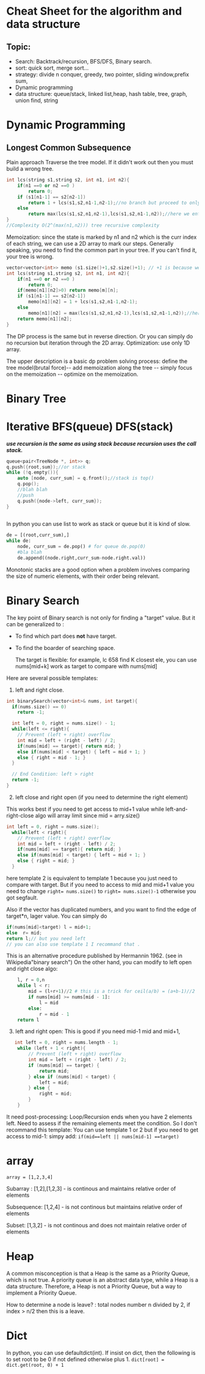 # Cheat Sheet for the algorithm and data structure
## Topic:
- Search: Backtrack/recursion, BFS/DFS, Binary search.
- sort: quick sort, merge sort...
- strategy: divide n conquer, greedy, two pointer, sliding window,prefix sum,
- Dynamic programming
- data structure: queue/stack, linked list,heap, hash table, tree, graph, union find, string


# Dynamic Programming

## Longest Common Subsequence

Plain approach
Traverse the tree model. If it didn't work out then you must build a wrong tree.
```cpp
int lcs(string s1,string s2, int n1, int n2){
    if(n1 ==0 or n2 ==0 )
        return 0;    
    if (s1[n1-1] == s2[n2-1])
        return 1 + lcs(s1,s2,n1-1,n2-1);//no branch but proceed to only one
    else
        return max(lcs(s1,s2,n1,n2-1),lcs(s1,s2,n1-1,n2));//here we enter the tree branch
}
//Complexity O(2^(max(n1,n2))) tree recursive complexity
```
Memoization: since the state is marked by n1 and n2 which is the curr index of each string, we can use a 2D array to mark our steps. 
Generally speaking, you need to find the common part in your tree.
If you can't find it, your tree is wrong.
```cpp
vector<vector<int>> memo (s1.size()+1,s2.size()+1); // +1 is because we start with no string.
int lcs(string s1,string s2, int n1, int n2){
    if(n1 ==0 or n2 ==0 )
        return 0;    
    if(memo[n1][n2]>0) return memo[m][n];
    if (s1[n1-1] == s2[n2-1])
        memo[n1][n2] = 1 + lcs(s1,s2,n1-1,n2-1);
    else
        memo[n1][n2] = max(lcs(s1,s2,n1,n2-1),lcs(s1,s2,n1-1,n2));//here we enter the tree branch
    return memo[n1][n2];
}
```
The DP process is the same but in reverse direction.
Or you can simply do no recursion but iteration through the 2D array.
Optimization: use only 1D array.

The upper description is a basic dp problem solving process:
define the tree model(brutal force)-- add memoization along the tree -- simply focus on the memoization -- optimize on the memoization.

# Binary Tree

# Iterative BFS(queue) DFS(stack)

***use recursion is the same as using stack because recursion uses the call stack.***

```cpp
queue<pair<TreeNode *, int>> q;
q.push({root,sum});//or stack
while (!q.empty()){
    auto [node, curr_sum] = q.front();//stack is top()
    q.pop();
    //blah blah
    //push
    q.push({node->left, curr_sum});
}
    
```
In python you can use list to work as stack or queue but it is kind of slow.
```python
de = [(root,curr_sum),] 
while de:
    node, curr_sum = de.pop() # for queue de.pop(0)
    #bla blah
    de.append((node.right,curr_sum-node.right.val))
```
Monotonic stacks are a good option when a problem involves comparing the size of numeric elements, with their order being relevant.

# Binary Search

The key point of Binary search is not only for finding a "target" value.
But it can be generalized to :
- To find which part does **not** have target.
- To find the boarder of searching space.

    The target is flexible:
    for example, lc 658 find K closest ele, you can use nums[mid+k] work as target to compare with nums[mid] 

Here are several possible templates:

1. left and right close.

```cpp
int binarySearch(vector<int>& nums, int target){
  if(nums.size() == 0)
    return -1;

  int left = 0, right = nums.size() - 1;
  while(left <= right){
    // Prevent (left + right) overflow
    int mid = left + (right - left) / 2;
    if(nums[mid] == target){ return mid; }
    else if(nums[mid] < target) { left = mid + 1; }
    else { right = mid - 1; }
  }

  // End Condition: left > right
  return -1;
}
```

2. left close and right open (if you need to determine the right element)

This works best if you need to get access to mid+1 value
while left-and-right-close algo will array limit since mid = arry.size()
```cpp
int left = 0, right = nums.size();
  while(left < right){
    // Prevent (left + right) overflow
    int mid = left + (right - left) / 2;
    if(nums[mid] == target){ return mid; }
    else if(nums[mid] < target) { left = mid + 1; }
    else { right = mid; }
  }
```
here template 2 is equivalent to template 1 because you just need to compare with target.
But if you need to access to mid and mid+1 value 
you need to change `right= nums.size()` to `right= nums.size()-1` otherwise you got segfault.

Also if the vector has duplicated numbers, and you want to find the edge of target*n, lager value.
You can simply do
```cpp
if(nums[mid]<target) l = mid+1;
else  r= mid;
return l;// but you need left
// you can also use template 1 I recommand that .
``` 
This is an alternative procedure published by Hermannin 1962. (see in Wikipedia"binary search")
On the other hand, you can modify to left open and right close algo:
```python
    l, r = 0,n
    while l < r:
        mid = (l+r+1)//2 # this is a trick for ceil(a/b) = (a+b-1)//2
        if nums[mid] >= nums[mid - 1]:
            l = mid
        else:
            r = mid - 1
    return l
```

3. left and right open:
This is good if you need mid-1 mid and mid+1,
```cpp
   int left = 0, right = nums.length - 1;
    while (left + 1 < right){
        // Prevent (left + right) overflow
        int mid = left + (right - left) / 2;
        if (nums[mid] == target) {
            return mid;
        } else if (nums[mid] < target) {
            left = mid;
        } else {
            right = mid;
        }
    }
```
It need post-processing: Loop/Recursion ends when you have 2 elements left. Need to assess if the remaining elements meet the condition.
So I don't recommand this template:
You can use template 1 or 2 but if you need to get access to mid-1:
simpy add: `if(mid==left || nums[mid-1] ==target)` 

# array

`array = [1,2,3,4]`

Subarray : [1,2],[1,2,3] - is continous and maintains relative order of elements

Subsequence: [1,2,4] - is not continous but maintains relative order of elements

Subset: [1,3,2] - is not continous and does not maintain relative order of elements

# Heap

A common misconception is that a Heap is the same as a Priority Queue, which is not true. A priority queue is an abstract data type, while a Heap is a data structure. Therefore, a Heap is not a Priority Queue, but a way to implement a Priority Queue.

How to determine a node is leave? : total nodes number n divided by 2, if index > n/2 then this is a leave.

# Dict

In python, you can use defaultdict(int). If insist on dict, then the following is to set root to be 0 if not defined otherwise plus 1.
`dict[root] = dict.get(root, 0) + 1`



